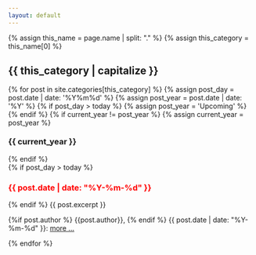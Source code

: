 ```yaml
---
layout: default
---
```


{% assign this_name = page.name | split: "." %}
{% assign this_category = this_name[0] %}

## {{ this_category | capitalize }}

{% for post in site.categories[this_category] %}
  {% assign post_day = post.date | date: '%Y%m%d' %}
  {% assign post_year = post.date | date: '%Y' %}
  {% if post_day > today %}
    {% assign post_year = 'Upcoming' %}
  {% endif %}
  {% if current_year != post_year %}
    {% assign current_year = post_year %}
<h3 id="y{{post.date | date: "%Y"}}" style="margin-top: 20px;">{{ current_year }}</h3>
  {% endif %}
<div class="excerpt">
  {% if post_day > today %}
  <h3 style="color: red">{{ post.date | date: "%Y-%m-%d" }}</h3>
  {% endif %}
{{ post.excerpt }}
<p class="footnote">
  {%if post.author %}
{{post.author}}, 
  {% endif %}
{{ post.date | date: "%Y-%m-%d" }}: <a href="{{ post.url | relative_url }}">more ...</a>
</p>
</div>
{% endfor %}
